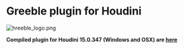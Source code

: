 # Greeble plugin for Houdini #
![hreeble_logo.png](https://bitbucket.org/repo/7b9g8b/images/1741568172-hreeble_logo.png)

**Compiled plugin for Houdini 15.0.347 (Windows and OSX) are [here](https://www.dropbox.com/sh/itc4obuyz0rrw67/AADzrgxDTmIUjFnbdov5G3dDa?dl=0)**